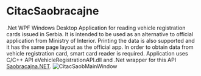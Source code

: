 # CitacSaobracajne

.Net WPF Windows Desktop Application for reading vehicle registration cards issued in Serbia. It is intended to be used as an alternative to official application from Ministry of Interior. Printing the data is also supported and it has the same page layout as the official app.
In order to obtain data from vehicle registration card, smart card reader is required.
Application uses C/C++ API eVehicleRegistrationAPI.dll and .Net wrapper for this API [Saobracajna.NET](https://github.com/clearpath/Saobracajna.NET).
![CitacSaobMainWindow](https://user-images.githubusercontent.com/33072204/206723211-62bbed01-381f-47e8-a602-f8de59dca656.jpg)
